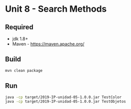 # Unit 8 - Search Methods

## Required

* jdk 1.8+
* Maven - https://maven.apache.org/

## Build
```sh
mvn clean package
```

## Run
```sh
java -cp target/2019-IP-unidad-05-1.0.0.jar TestColor
java -cp target/2019-IP-unidad-05-1.0.0.jar TestObjetos
```
